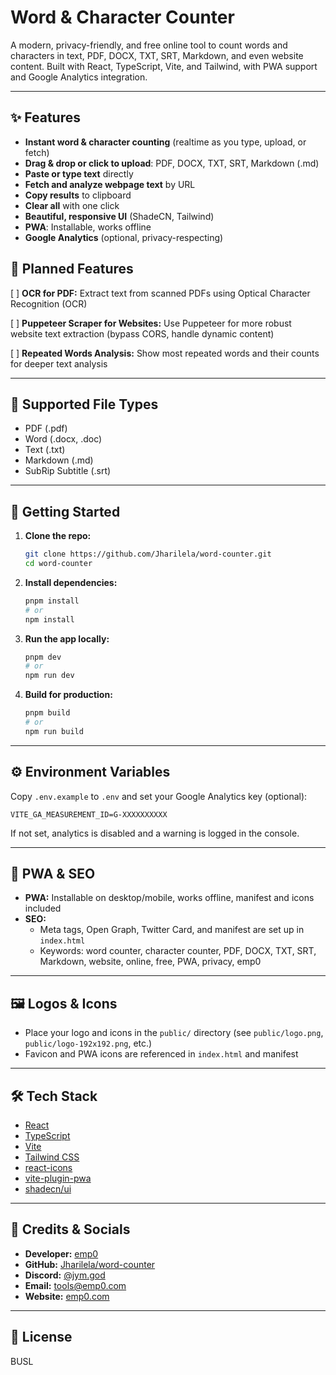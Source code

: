 # Word & Character Counter

A modern, privacy-friendly, and free online tool to count words and characters in text, PDF, DOCX, TXT, SRT, Markdown, and even website content. Built with React, TypeScript, Vite, and Tailwind, with PWA support and Google Analytics integration.

---

## ✨ Features
- **Instant word & character counting** (realtime as you type, upload, or fetch)
- **Drag & drop or click to upload**: PDF, DOCX, TXT, SRT, Markdown (.md)
- **Paste or type text** directly
- **Fetch and analyze webpage text** by URL
- **Copy results** to clipboard
- **Clear all** with one click
- **Beautiful, responsive UI** (ShadeCN, Tailwind)
- **PWA**: Installable, works offline
- **Google Analytics** (optional, privacy-respecting)

## 📝 Planned Features
[ ] **OCR for PDF:** Extract text from scanned PDFs using Optical Character Recognition (OCR)

[ ] **Puppeteer Scraper for Websites:** Use Puppeteer for more robust website text extraction (bypass CORS, handle dynamic content)

[ ] **Repeated Words Analysis:** Show most repeated words and their counts for deeper text analysis

---

## 📂 Supported File Types
- PDF (.pdf)
- Word (.docx, .doc)
- Text (.txt)
- Markdown (.md)
- SubRip Subtitle (.srt)

---

## 🚀 Getting Started

1. **Clone the repo:**
   ```sh
   git clone https://github.com/Jharilela/word-counter.git
   cd word-counter
   ```
2. **Install dependencies:**
   ```sh
   pnpm install
   # or
   npm install
   ```
3. **Run the app locally:**
   ```sh
   pnpm dev
   # or
   npm run dev
   ```
4. **Build for production:**
   ```sh
   pnpm build
   # or
   npm run build
   ```

---

## ⚙️ Environment Variables

Copy `.env.example` to `.env` and set your Google Analytics key (optional):

```
VITE_GA_MEASUREMENT_ID=G-XXXXXXXXXX
```

If not set, analytics is disabled and a warning is logged in the console.

---

## 📱 PWA & SEO
- **PWA:** Installable on desktop/mobile, works offline, manifest and icons included
- **SEO:**
  - Meta tags, Open Graph, Twitter Card, and manifest are set up in `index.html`
  - Keywords: word counter, character counter, PDF, DOCX, TXT, SRT, Markdown, website, online, free, PWA, privacy, emp0

---

## 🖼️ Logos & Icons
- Place your logo and icons in the `public/` directory (see `public/logo.png`, `public/logo-192x192.png`, etc.)
- Favicon and PWA icons are referenced in `index.html` and manifest

---

## 🛠️ Tech Stack
- [React](https://react.dev/)
- [TypeScript](https://www.typescriptlang.org/)
- [Vite](https://vitejs.dev/)
- [Tailwind CSS](https://tailwindcss.com/)
- [react-icons](https://react-icons.github.io/react-icons/)
- [vite-plugin-pwa](https://vite-pwa-org.netlify.app/)
- [shadecn/ui](https://ui.shadcn.com/)

---

## 👤 Credits & Socials
- **Developer:** [emp0](https://emp0.com)
- **GitHub:** [Jharilela/word-counter](https://github.com/Jharilela/word-counter)
- **Discord:** [@jym.god](https://discord.com/users/jym.god)
- **Email:** tools@emp0.com
- **Website:** [emp0.com](https://emp0.com)

---

## 📄 License
BUSL


